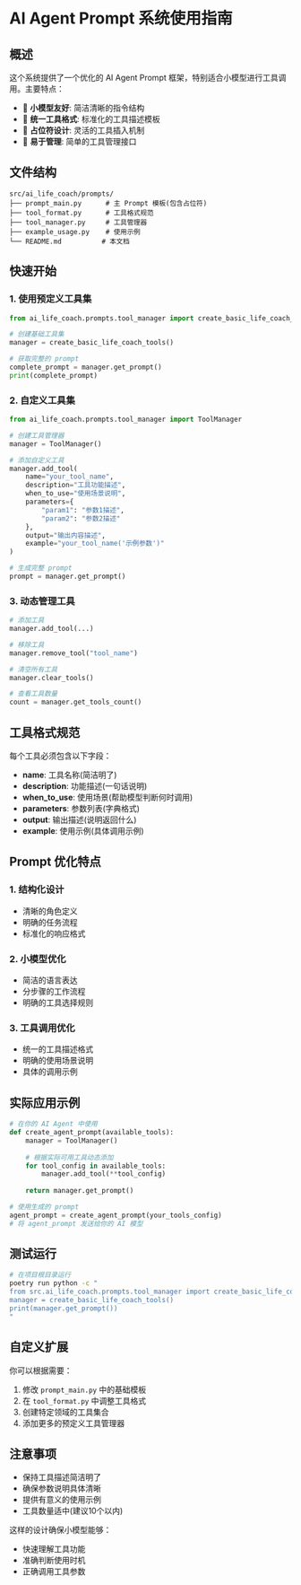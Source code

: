 # AI Agent Prompt 系统使用指南

## 概述

这个系统提供了一个优化的 AI Agent Prompt 框架，特别适合小模型进行工具调用。主要特点：

- 🎯 **小模型友好**: 简洁清晰的指令结构
- 🔧 **统一工具格式**: 标准化的工具描述模板
- 📝 **占位符设计**: 灵活的工具插入机制
- 🚀 **易于管理**: 简单的工具管理接口

## 文件结构

```
src/ai_life_coach/prompts/
├── prompt_main.py      # 主 Prompt 模板(包含占位符)
├── tool_format.py      # 工具格式规范
├── tool_manager.py     # 工具管理器
├── example_usage.py    # 使用示例
└── README.md          # 本文档
```

## 快速开始

### 1. 使用预定义工具集

```python
from ai_life_coach.prompts.tool_manager import create_basic_life_coach_tools

# 创建基础工具集
manager = create_basic_life_coach_tools()

# 获取完整的 prompt
complete_prompt = manager.get_prompt()
print(complete_prompt)
```

### 2. 自定义工具集

```python
from ai_life_coach.prompts.tool_manager import ToolManager

# 创建工具管理器
manager = ToolManager()

# 添加自定义工具
manager.add_tool(
    name="your_tool_name",
    description="工具功能描述",
    when_to_use="使用场景说明",
    parameters={
        "param1": "参数1描述",
        "param2": "参数2描述"
    },
    output="输出内容描述",
    example="your_tool_name('示例参数')"
)

# 生成完整 prompt
prompt = manager.get_prompt()
```

### 3. 动态管理工具

```python
# 添加工具
manager.add_tool(...)

# 移除工具
manager.remove_tool("tool_name")

# 清空所有工具
manager.clear_tools()

# 查看工具数量
count = manager.get_tools_count()
```

## 工具格式规范

每个工具必须包含以下字段：

- **name**: 工具名称(简洁明了)
- **description**: 功能描述(一句话说明)
- **when_to_use**: 使用场景(帮助模型判断何时调用)
- **parameters**: 参数列表(字典格式)
- **output**: 输出描述(说明返回什么)
- **example**: 使用示例(具体调用示例)

## Prompt 优化特点

### 1. 结构化设计
- 清晰的角色定义
- 明确的任务流程
- 标准化的响应格式

### 2. 小模型优化
- 简洁的语言表达
- 分步骤的工作流程
- 明确的工具选择规则

### 3. 工具调用优化
- 统一的工具描述格式
- 明确的使用场景说明
- 具体的调用示例

## 实际应用示例

```python
# 在你的 AI Agent 中使用
def create_agent_prompt(available_tools):
    manager = ToolManager()
    
    # 根据实际可用工具动态添加
    for tool_config in available_tools:
        manager.add_tool(**tool_config)
    
    return manager.get_prompt()

# 使用生成的 prompt
agent_prompt = create_agent_prompt(your_tools_config)
# 将 agent_prompt 发送给你的 AI 模型
```

## 测试运行

```bash
# 在项目根目录运行
poetry run python -c "
from src.ai_life_coach.prompts.tool_manager import create_basic_life_coach_tools
manager = create_basic_life_coach_tools()
print(manager.get_prompt())
"
```

## 自定义扩展

你可以根据需要：

1. 修改 `prompt_main.py` 中的基础模板
2. 在 `tool_format.py` 中调整工具格式
3. 创建特定领域的工具集合
4. 添加更多的预定义工具管理器

## 注意事项

- 保持工具描述简洁明了
- 确保参数说明具体清晰
- 提供有意义的使用示例
- 工具数量适中(建议10个以内)

这样的设计确保小模型能够：
- 快速理解工具功能
- 准确判断使用时机
- 正确调用工具参数
